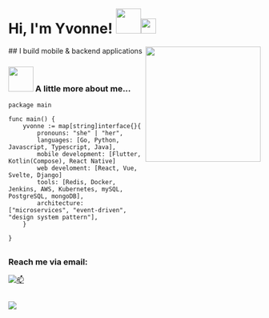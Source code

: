 <h1> Hi, I'm Yvonne! <img src="https://media.giphy.com/media/mGcNjsfWAjY5AEZNw6/giphy.gif" width="50"><img src="https://media3.giphy.com/media/v1.Y2lkPTc5MGI3NjExMGtya29uOWxndWwwM3h6cTZlOXRnMDF2a3pybjB1Nm1nM2htd2hsNCZlcD12MV9pbnRlcm5hbF9naWZfYnlfaWQmY3Q9Zw/l41lZuDtMj71VOHxS/giphy.gif" height="30"></h1>
## I build mobile & backend applications

<img align='right' src="https://media.giphy.com/media/ieyl9zmCjO4b4t6qoY/giphy.gif" width="230">

### <img src="https://media.giphy.com/media/VgCDAzcKvsR6OM0uWg/giphy.gif" width="50"> A little more about me... 
```golang
package main

func main() {
    yvonne := map[string]interface{}{
        pronouns: "she" | "her",
        languages: [Go, Python, Javascript, Typescript, Java],
        mobile development: [Flutter, Kotlin(Compose), React Native]
        web develoment: [React, Vue, Svelte, Django]
        tools: [Redis, Docker, Jenkins, AWS, Kubernetes, mySQL, PostgreSQL, mongoDB],
        architecture: ["microservices", "event-driven", "design system pattern"],
    }

}
```

##
### Reach me via email:
[![📫](https://img.shields.io/badge/Gmail-D14836?style=for-the-badge&logo=gmail&logoColor=white)](mailto:charawey@gmail.com)


##
[![](https://visitcount.itsvg.in/api?id=Charawey-X&icon=0&color=0)](https://visitcount.itsvg.in)
